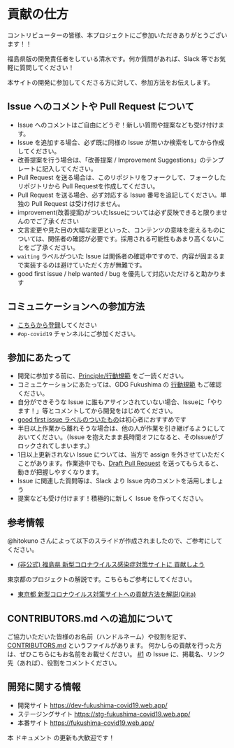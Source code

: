 # 貢献の仕方

コントリビューターの皆様、本プロジェクトにご参加いただきありがとうございます！！

福島県版の開発責任者をしている清水です。何か質問があれば、Slack 等でお気軽に質問してください！

本サイトの開発に参加してくださる方に対して、参加方法をお伝えします。

## Issue へのコメントや Pull Request について
* Issue へのコメントはご自由にどうぞ！新しい質問や提案なども受け付けます。
* Issue を追加する場合、必ず既に同様の Issue が無いか検索をしてから作成してください。
* 改善提案を行う場合は、「改善提案 / Improvement Suggestions」のテンプレートに記入してください。
* Pull Request を送る場合は、このリポジトリをフォークして、フォークしたリポジトリから Pull Requestを作成してください。
* Pull Request を送る場合、必ず対応する Issue 番号を追記してください。単独の Pull Request は受け付けません。
* improvement(改善提案)がついたIssueについては必ず反映できると限りませんのでご了承ください
* 文言変更や見た目の大幅な変更といった、コンテンツの意味を変えるものについては、関係者の確認が必要です。採用される可能性もあまり高くないことをご了承ください。
* `waiting` ラベルがついた Issue は関係者の確認中ですので、内容が固まるまで実装するのは避けていただく方が無難です。
* good first issue / help wanted / bug を優先して対応いただけると助かります

## コミュニケーションへの参加方法
* [こちらから登録](https://join.slack.com/t/code-for-fukushima/shared_invite/zt-df5sscci-JAN_dkHut8AxAxGvnz9Myg)してください
* `#op-covid19` チャンネルにご参加ください。

## 参加にあたって
* 開発に参加する前に、[Principle/行動規範](CODE_OF_CONDUCT.md) をご一読ください。
* コミュニケーションにあたっては、GDG Fukushima の [行動規範](https://docs.google.com/document/d/19ro-uIGLWc5LqtCb8YUTvYXSwaH-GrdB0Bs9ha4Kw9U/edit?usp=sharing) もご確認ください。
* 自分ができそうな Issue に誰もアサインされていない場合、Issueに「やります！」等とコメントしてから開発をはじめてください。
* [good first issue ラベルのついたもの](https://github.com/gdg-fukushima/covid19/issues?q=is%3Aissue+is%3Aopen+label%3A%22good+first+issue%22)は初心者におすすめです
* 半日以上作業から離れそうな場合は、他の人が作業を引き継げるようにしておいてください。（Issue を抱えたまま長時間オフになると、そのIssueがブロックされてしまいます。）
* 1日以上更新されない Issue については、当方で assign を外させていただくことがあります。作業途中でも、[Draft Pull Request](https://qiita.com/tatane616/items/13da1b6797a7b871ad58) を送ってもらえると、動きが把握しやすくなります。
* Issue に関連した質問等は、Slack より Issue 内のコメントを活用しましょう
* 提案なども受け付けます！積極的に新しく Issue を作ってください。

## 参考情報
@hitokuno さんによって以下のスライドが作成されましたので、ご参考にしてください。
* [(非公式) 福島県 新型コロナウイルス感染症対策サイトに 貢献しよう](https://www.slideshare.net/HirokazuTokuno/ss-230654786)

東京都のプロジェクトの解説です。こちらもご参考にしてください。
* [東京都 新型コロナウイルス対策サイトへの貢献方法を解説(Qiita)](https://qiita.com/FPC_COMMUNITY/items/b9cc072813dc2231b2b2)

## CONTRIBUTORS.md への追加について
ご協力いただいた皆様のお名前（ハンドルネーム）や役割を記す、[CONTRIBUTORS.md](https://github.com/gdg-fukushima/covid19/blob/development/CONTRIBUTORS.md) というファイルがあります。
何かしらの貢献を行った方は、ぜひこちらにもお名前をお載せください。
[#1](https://github.com/gdg-fukushima/covid19/issues/1) の Issue に、掲載名、リンク先（あれば）、役割をコメントください。

## 開発に関する情報
* 開発サイト https://dev-fukushima-covid19.web.app/
* ステージングサイト https://stg-fukushima-covid19.web.app/
* 本番サイト https://fukushima-covid19.web.app/
<!-- * [デザイン](https://www.figma.com/file/V7vt80p2gauhdgTZeVNbgj/UI%E3%83%87%E3%82%B6%E3%82%A4%E3%83%B3?node-id=121%3A156) -->
<!-- * [翻訳スプレッドシート](https://docs.google.com/spreadsheets/d/1avT6QGInyQseYjoc_TxL8RPZfutyvrv4BtJkXfk1Nko) -->

本 ドキュメント の更新も大歓迎です！
